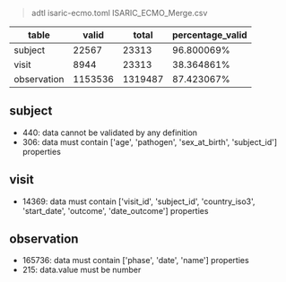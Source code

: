 >adtl isaric-ecmo.toml ISARIC_ECMO_Merge.csv

|table          |valid  |total  |percentage_valid|
|---------------|-------|-------|----------------|
|subject        |22567  |23313  |96.800069% |
|visit          |8944   |23313  |38.364861% |
|observation    |1153536        |1319487        |87.423067% |

## subject

* 440: data cannot be validated by any definition
* 306: data must contain ['age', 'pathogen', 'sex_at_birth', 'subject_id'] properties

## visit

* 14369: data must contain ['visit_id', 'subject_id', 'country_iso3', 'start_date', 'outcome', 'date_outcome'] properties

## observation

* 165736: data must contain ['phase', 'date', 'name'] properties
* 215: data.value must be number
